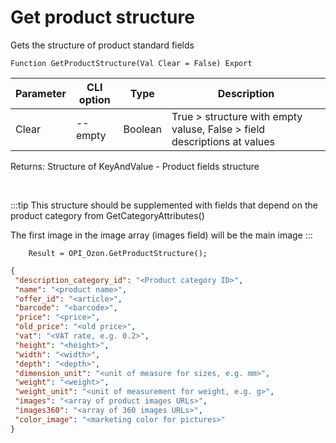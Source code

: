 ﻿---
sidebar_position: 20
---

# Get product structure
 Gets the structure of product standard fields



`Function GetProductStructure(Val Clear = False) Export`

  | Parameter | CLI option | Type | Description |
  |-|-|-|-|
  | Clear | --empty | Boolean | True > structure with empty valuse, False > field descriptions at values |

  
  Returns:  Structure of KeyAndValue - Product fields structure

<br/>

:::tip
This structure should be supplemented with fields that depend on the product category from GetCategoryAttributes()

 The first image in the image array (images field) will be the main image
:::
<br/>


```bsl title="Code example"
    Result = OPI_Ozon.GetProductStructure();
```
 



```json title="Result"
{
 "description_category_id": "<Product category ID>",
 "name": "<product name>",
 "offer_id": "<article>",
 "barcode": "<barcode>",
 "price": "<price>",
 "old_price": "<old price>",
 "vat": "<VAT rate, e.g. 0.2>",
 "height": "<height>",
 "width": "<width>",
 "depth": "<depth>",
 "dimension_unit": "<unit of measure for sizes, e.g. mm>",
 "weight": "<weight>",
 "weight_unit": "<unit of measurement for weight, e.g. g>",
 "images": "<array of product images URLs>",
 "images360": "<array of 360 images URLs>",
 "color_image": "<marketing color for pictures>"
}
```
